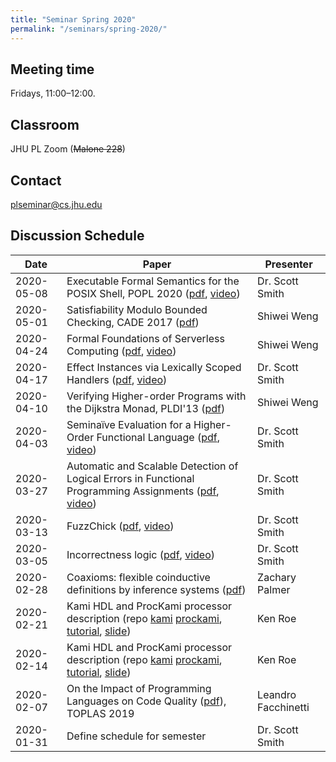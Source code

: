 ```yaml
---
title: "Seminar Spring 2020"
permalink: "/seminars/spring-2020/"
---
```


Meeting time
------------

Fridays, 11:00–12:00.

Classroom
---------

JHU PL Zoom (~~Malone 228~~)

Contact
-------

plseminar@cs.jhu.edu

Discussion Schedule
-------------------

| Date       | Paper                                                                                                                                                                                                                                                                                                                                                                   | Presenter           |
| ---------- | ----------------------------------------------------------------------------------------------------------------------------------------------------------------------------------------------------------------------------------------------------------------------------------------------------------------------------------------------------------------------- | ------------------- |
| 2020-05-08 | Executable Formal Semantics for the POSIX Shell, POPL 2020 ([pdf](https://arxiv.org/abs/1907.05308), [video](https://www.youtube.com/watch?v=PQ8uUFjzyH0))                                                                                                                                                                                                              | Dr. Scott Smith     |
| 2020-05-01 | Satisfiability Modulo Bounded Checking, CADE 2017 ([pdf](https://simon.cedeela.fr/assets/cade_17_paper.pdf))                                                                                                                                                                                                                                                            | Shiwei Weng         |
| 2020-04-24 | Formal Foundations of Serverless Computing ([pdf](https://2019.splashcon.org/details/splash-2019-oopsla/33/Formal-Foundations-of-Serverless-Computing), [video](https://www.youtube.com/watch?v=-6jZfIvxtNI))                                                                                                                                                           | Shiwei Weng         |
| 2020-04-17 | Effect Instances via Lexically Scoped Handlers ([pdf](https://dl.acm.org/doi/10.1145/3371116), [video](https://www.youtube.com/watch?v=FitszmIKGJk))                                                                                                                                                                                                                    | Dr. Scott Smith     |
| 2020-04-10 | Verifying Higher-order Programs with the Dijkstra Monad, PLDI'13 ([pdf](https://dl.acm.org/doi/10.1145/2491956.2491978))                                                                                                                                                                                                                                                | Shiwei Weng         |
| 2020-04-03 | Seminaïve Evaluation for a Higher-Order Functional Language ([pdf](https://dl.acm.org/doi/pdf/10.1145/3371090?download=true), [video](https://www.youtube.com/watch?v=35vRnYp7aRw))                                                                                                                                                                                     | Dr. Scott Smith     |
| 2020-03-27 | Automatic and Scalable Detection of Logical Errors in Functional Programming Assignments ([pdf](https://dl.acm.org/doi/10.1145/3360614), [video](https://www.youtube.com/watch?v=lauxVcAxrqA))                                                                                                                                                                          | Dr. Scott Smith     |
| 2020-03-13 | FuzzChick ([pdf](https://lemonidas.github.io/pdf/FuzzChick.pdf), [video](https://www.youtube.com/watch?v=7t4QlnZzU0o))                                                                                                                                                                                                                                                  | Dr. Scott Smith     |
| 2020-03-05 | Incorrectness logic ([pdf](https://dl.acm.org/doi/10.1145/3371078), [video](https://www.youtube.com/watch?v=wYFKm2uSuO4))                                                                                                                                                                                                                                               | Dr. Scott Smith     |
| 2020-02-28 | Coaxioms: flexible coinductive definitions by inference systems ([pdf](https://arxiv.org/abs/1808.02943))                                                                                                                                                                                                                                                               | Zachary Palmer      |
| 2020-02-21 | Kami HDL and ProcKami processor description (repo [kami](https://github.com/sifive/kami) [prockami](https://github.com/sifive/prockami), [tutorial](https://github.com/sifive/Kami/blob/master/Tutorial/SyntaxEx.v), [slide](https://piazza.com/redirect/s3?bucket=uploads&prefix=attach%2Fk04f77aiv6j1mi%2Fiby7qux9zod3jh%2Fk6lmozxhktcb%2FHopkins_Presentation.pptx)) | Ken Roe             |
| 2020-02-14 | Kami HDL and ProcKami processor description (repo [kami](https://github.com/sifive/kami) [prockami](https://github.com/sifive/prockami), [tutorial](https://github.com/sifive/Kami/blob/master/Tutorial/SyntaxEx.v), [slide](https://piazza.com/redirect/s3?bucket=uploads&prefix=attach%2Fk04f77aiv6j1mi%2Fiby7qux9zod3jh%2Fk6lmozxhktcb%2FHopkins_Presentation.pptx)) | Ken Roe             |
| 2020-02-07 | On the Impact of Programming Languages on Code Quality ([pdf](https://d1b10bmlvqabco.cloudfront.net/attach/k04f77aiv6j1mi/hzn6sgvaeos5dr/k66vt4qdsnvr/2019.pdf)), TOPLAS 2019                                                                                                                                                                                           | Leandro Facchinetti |
| 2020-01-31 | Define schedule for semester                                                                                                                                                                                                                                                                                                                                            | Dr. Scott Smith     |